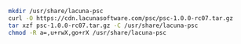 ﻿```sh
mkdir /usr/share/lacuna-psc
curl -O https://cdn.lacunasoftware.com/psc/psc-1.0.0-rc07.tar.gz
tar xzf psc-1.0.0-rc07.tar.gz -C /usr/share/lacuna-psc
chmod -R a=,u+rwX,go+rX /usr/share/lacuna-psc
```
